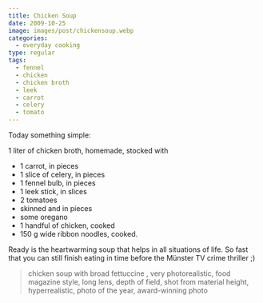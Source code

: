 ```yaml
---
title: Chicken Soup
date: 2009-10-25
image: images/post/chickensoup.webp
categories: 
  - everyday cooking
type: regular
tags: 
  - fennel
  - chicken
  - chicken broth
  - leek
  - carrot
  - celery
  - tomato
---
```


Today something simple:

1 liter of chicken broth, homemade, stocked with 
* 1 carrot, in pieces
* 1 slice of celery, in pieces 
* 1 fennel bulb, in pieces
* 1 leek stick, in slices
* 2 tomatoes
* skinned and in pieces
* some oregano
* 1 handful of chicken, cooked
* 150 g wide ribbon noodles, cooked.

Ready is the heartwarming soup that helps in all situations of life. So fast that you can still finish eating in time before the Münster TV crime thriller ;)

> chicken soup with broad fettuccine , very photorealistic, food magazine style, long lens, depth of field, shot from material height, hyperrealistic, photo of the year, award-winning photo 